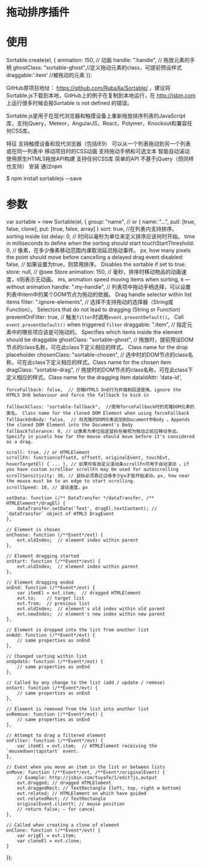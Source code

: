 # 拖动排序插件


#  使用
Sortable.create(el, {
    animation: 150,  // 动画
    handle: ".handle",  // 拖放元素的手柄
    ghostClass: "sortable-ghost",//定义拖动元素的class，可提前预设样式
    draggable:'.item' //被拖动的元素
});

GitHub原项目地址：
https://github.com/RubaXa/Sortable/ ，建议将Sortable.js下载到本地，GitHub上的例子在复制到本地运行，在 http://jsbin.com 上运行很多时候会报Sortable is not defined 的错误。

Sortable.js是用于在现代浏览器和触摸设备上重新拖放排序列表的JavaScript库，支持jQuery，Meteor，AngularJS，React，Polymer，Knockout和兼容任何CSS库。

特征
支持触摸设备和现代浏览器（包括IE9）
可以从一个列表拖动到另一个列表或在同一列表中
移动项目时的CSS动画
支持拖动手柄和可选文本
智能自动滚动
使用原生HTML5拖放API构建
支持任何CSS库
简单的API
不基于jQuery（但同样也支持）
安装
通过npm

$ npm install sortablejs --save

# 参数
var sortable = new Sortable(el, {
    group: "name",  // or { name: "...", pull: [true, false, clone], put: [true, false, array] }
    sort: true,  //在列表内支持排序。 sorting inside list 
    delay: 0, // 时间以毫秒为单位来定义排序应该何时开始。 time in milliseconds to define when the sorting should start
    touchStartThreshold: 0, // 像素，在多少像素移动范围内课取消延迟拖动事件。 px, how many pixels the point should move before cancelling a delayed drag event
    disabled: false, // 如果设置为true，则禁用排序。 Disables the sortable if set to true.
    store: null,  // @see Store
    animation: 150,  // 毫秒，排序时移动物品的动画速度，`0`则表示无动画。  ms, animation speed moving items when sorting, `0` — without animation
    handle: ".my-handle",  // 列表项中拖动手柄选择，可以设置列表中item中的某个DOM节点为拖动的依据。 Drag handle selector within list items
    filter: ".ignore-elements",  // 选择不支持拖动的选择器（String或Function）。  Selectors that do not lead to dragging (String or Function)
    preventOnFilter: true, // 触发`filter`时调用`event.preventDefault()`。 Call `event.preventDefault()` when triggered `filter`
    draggable: ".item",  // 指定元素中的哪些项应该是可拖动的。 Specifies which items inside the element should be draggable
    ghostClass: "sortable-ghost",  // 拖放时，提前预设DOM节点的class名称，可在此class下定义相应的样式。 Class name for the drop placeholder
    chosenClass: "sortable-chosen",  // 选中时的DOM节点的class名称，可在此class下定义相应的样式。Class name for the chosen item
    dragClass: "sortable-drag",  // 拖放时的DOM节点的class名称，可在此class下定义相应的样式。Class name for the dragging item
    dataIdAttr: 'data-id',

    forceFallback: false,  // 忽略HTML5 DnD行为并强制回退使用。ignore the HTML5 DnD behaviour and force the fallback to kick in

    fallbackClass: "sortable-fallback",  //使用forceFallback时的克隆DOM元素的类名。 Class name for the cloned DOM Element when using forceFallback
    fallbackOnBody: false,  // 将克隆的DOM元素追加到Document中Body 。Appends the cloned DOM Element into the Document's Body
    fallbackTolerance: 0, // 以像素为单位指定鼠标在被视为拖动之前应移动多远。Specify in pixels how far the mouse should move before it's considered as a drag.

    scroll: true, // or HTMLElement
    scrollFn: function(offsetX, offsetY, originalEvent, touchEvt, hoverTargetEl) { ... }, // 如果你有自定义滚动条scrollFn可用于自动滚动 。if you have custom scrollbar scrollFn may be used for autoscrolling
    scrollSensitivity: 30, // 鼠标必须靠近边缘多少px才能开始滚动。px, how near the mouse must be to an edge to start scrolling.
    scrollSpeed: 10, // 滚动速度。px

    setData: function (/** DataTransfer */dataTransfer, /** HTMLElement*/dragEl) {
        dataTransfer.setData('Text', dragEl.textContent); // `dataTransfer` object of HTML5 DragEvent
    },

    // Element is chosen
    onChoose: function (/**Event*/evt) {
        evt.oldIndex;  // element index within parent
    },

    // Element dragging started
    onStart: function (/**Event*/evt) {
        evt.oldIndex;  // element index within parent
    },

    // Element dragging ended
    onEnd: function (/**Event*/evt) {
        var itemEl = evt.item;  // dragged HTMLElement
        evt.to;    // target list
        evt.from;  // previous list
        evt.oldIndex;  // element's old index within old parent
        evt.newIndex;  // element's new index within new parent
    },

    // Element is dropped into the list from another list
    onAdd: function (/**Event*/evt) {
        // same properties as onEnd
    },

    // Changed sorting within list
    onUpdate: function (/**Event*/evt) {
        // same properties as onEnd
    },

    // Called by any change to the list (add / update / remove)
    onSort: function (/**Event*/evt) {
        // same properties as onEnd
    },

    // Element is removed from the list into another list
    onRemove: function (/**Event*/evt) {
        // same properties as onEnd
    },

    // Attempt to drag a filtered element
    onFilter: function (/**Event*/evt) {
        var itemEl = evt.item;  // HTMLElement receiving the `mousedown|tapstart` event.
    },

    // Event when you move an item in the list or between lists
    onMove: function (/**Event*/evt, /**Event*/originalEvent) {
        // Example: http://jsbin.com/tuyafe/1/edit?js,output
        evt.dragged; // dragged HTMLElement
        evt.draggedRect; // TextRectangle {left, top, right и bottom}
        evt.related; // HTMLElement on which have guided
        evt.relatedRect; // TextRectangle
        originalEvent.clientY; // mouse position
        // return false; — for cancel
    },

    // Called when creating a clone of element
    onClone: function (/**Event*/evt) {
        var origEl = evt.item;
        var cloneEl = evt.clone;
    }
});
